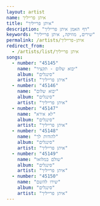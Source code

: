 ```yaml
---
layout: artist
name: איתן פרייליך
title: "איתן פרייליך"
description: "דף האמן איתן פרייליך"
keywords: "שירים, מוזיקה, איתן פרייליך"
permalink: /artists/איתן-פרייליך
redirect_from:
  - /artists/list/איתן פרייליך
songs:
  - number: "45145"
    name: "יבוא שלום - תקציר"
    album: "סינגלים"
    artist: "איתן פרייליך"
  - number: "45146"
    name: "יבוא שלום"
    album: "סינגלים"
    artist: "איתן פרייליך"
  - number: "45147"
    name: "לא אירא"
    album: "סינגלים"
    artist: "איתן פרייליך"
  - number: "45148"
    name: "להודות לך"
    album: "סינגלים"
    artist: "איתן פרייליך"
  - number: "45149"
    name: "שולם במלואו"
    album: "סינגלים"
    artist: "איתן פרייליך"
  - number: "45150"
    name: "שירו להשם"
    album: "סינגלים"
    artist: "איתן פרייליך"
---
```

